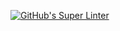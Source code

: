 [![GitHub's Super Linter](https://github.com/ICS20-Programming-SirineC/Unit1-05-HTML-MDL/workflows/GitHub's%20Super%20Linter/badge.svg)](https://github.com/ICS20-Programming-SirineC/Unit1-05-HTML-MDL/actions)